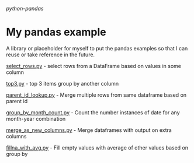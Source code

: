_python-pandas_
# My pandas example

A library or placeholder for myself to put the pandas examples so that I can reuse or take reference in the future.

[select_rows.py](https://github.com/henrywkk/python-pandas/blob/master/select-rows/select_rows.py) - select rows from a DataFrame based on values in some column

[top3.py](https://github.com/henrywkk/python-pandas/blob/master/top3/top3.py) - top 3 items group by another column

[parent_id_lookup.py](https://github.com/henrywkk/python-pandas/blob/master/parent_id_lookup/parent_id_lookup.py) - Merge multiple rows from same dataframe based on parent id

[group_by_month_count.py](https://github.com/henrywkk/python-pandas/blob/master/group_by_month_count/group_by_month_count.py) - Count the number instances of date for any month-year combination

[merge_as_new_columns.py](https://github.com/henrywkk/python-pandas/blob/master/merge_as_new_columns/merge_as_new_columns.py) -  Merge dataframes with output on extra columns

[fillna_with_avg.py](https://github.com/henrywkk/python-pandas/blob/master/fillna_with_avg/fillna_with_avg.py) - Fill empty values with average of other values based on group by
